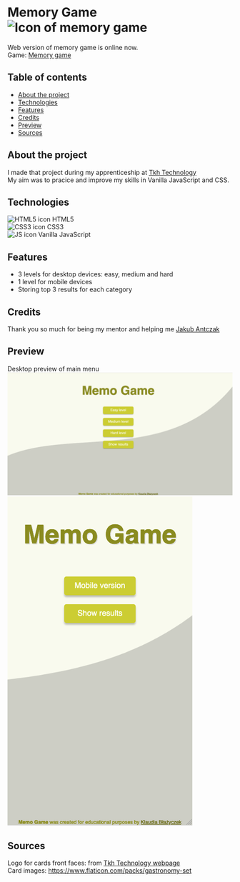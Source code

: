 # Memory Game ![Icon of memory game](https://image.flaticon.com/icons/png/32/3813/3813720.png) 
Web version of memory game is online now. <br>
Game: [Memory game](https://vesperalin.github.io/Memory-Game/)

## Table of contents
* [About the project](#about-the-project)
* [Technologies](#technologies)
* [Features](#features)
* [Credits](#credits)
* [Preview](#preview)
* [Sources](#sources)

## About the project
I made that project during my apprenticeship at [Tkh Technology](https://tkhtechnology.com/) <br>
My aim was to pracice and improve my skills in Vanilla JavaScript and CSS.

## Technologies
![HTML5 icon](https://image.flaticon.com/icons/png/16/174/174854.png) HTML5 <br>
![CSS3 icon](https://image.flaticon.com/icons/png/16/732/732190.png) CSS3 <br>
![JS icon](https://img.icons8.com/color/16/000000/javascript--v1.png) Vanilla JavaScript

## Features
* 3 levels for desktop devices: easy, medium and hard
* 1 level for mobile devices
* Storing top 3 results for each category

## Credits
Thank you so much for being my mentor and helping me [Jakub Antczak](https://github.com/jakubsgit)

## Preview
Desktop preview of main menu
![Desktop](/preview/desktop.png)
![Mobile](/preview/mobile.png)

## Sources
Logo for cards front faces: from [Tkh Technology webpage](https://tkhtechnology.com/) <br>
Card images: https://www.flaticon.com/packs/gastronomy-set
